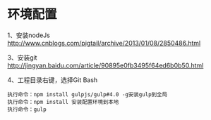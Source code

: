 # 环境配置


1、安装nodeJs
	http://www.cnblogs.com/pigtail/archive/2013/01/08/2850486.html

3、安装git
	http://jingyan.baidu.com/article/90895e0fb3495f64ed6b0b50.html

4、工程目录右键，选择Git Bash

	
	执行命令：npm install gulpjs/gulp#4.0 -g安装gulp到全局
	执行命令：npm install 安装配置环境到本地
	执行命令：gulp